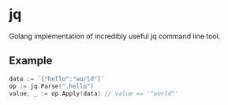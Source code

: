 # jq

Golang implementation of incredibly useful jq command line tool.

## Example


```go
data := `{"hello":"world"}`
op := jq.Parse(".hello")
value, _ := op.Apply(data) // value == '"world"'
```


